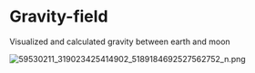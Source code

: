 # Gravity-field
Visualized and calculated gravity between earth and moon

![59530211_319023425414902_5189184692527562752_n.png](https://cdn.steemitimages.com/DQmUQkwfZec9DrgczZMqxJYk2YzQnsowa9fpo2VDnm2bro8/59530211_319023425414902_5189184692527562752_n.png)
